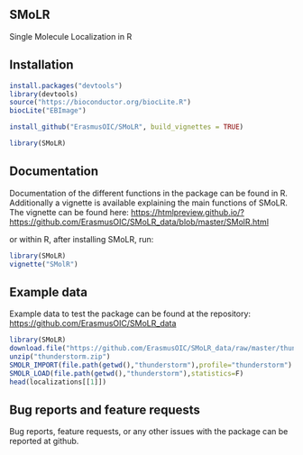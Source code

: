 ## SMoLR
Single Molecule Localization in R  

## Installation
```R
install.packages("devtools")  
library(devtools)  
source("https://bioconductor.org/biocLite.R")  
biocLite("EBImage")  

install_github("ErasmusOIC/SMoLR", build_vignettes = TRUE)

library(SMoLR)  
```

## Documentation
Documentation of the different functions in the package can be found in R. Additionally a vignette is available explaining the main functions of SMoLR.
The vignette can be found here:
https://htmlpreview.github.io/?https://github.com/ErasmusOIC/SMoLR_data/blob/master/SMolR.html

or within R, after installing SMoLR, run:
```R
library(SMoLR)
vignette("SMolR")
```

## Example data
Example data to test the package can be found at the repository: https://github.com/ErasmusOIC/SMoLR_data

```R
library(SMoLR)
download.file("https://github.com/ErasmusOIC/SMoLR_data/raw/master/thunderstorm.zip","thunderstorm.zip")
unzip("thunderstorm.zip")
SMOLR_IMPORT(file.path(getwd(),"thunderstorm"),profile="thunderstorm")
SMOLR_LOAD(file.path(getwd(),"thunderstorm"),statistics=F)
head(localizations[[1]])
```

## Bug reports and feature requests
Bug reports, feature requests, or any other issues with the package can be reported at github.
